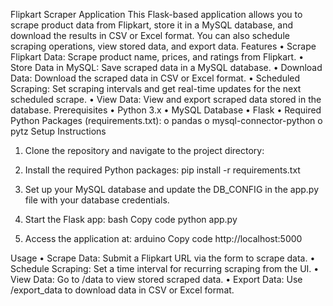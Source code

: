Flipkart Scraper Application
This Flask-based application allows you to scrape product data from Flipkart, store it in a MySQL database, and download the results in CSV or Excel format. You can also schedule scraping operations, view stored data, and export data.
Features
•	Scrape Flipkart Data: Scrape product name, prices, and ratings from Flipkart.
•	Store Data in MySQL: Save scraped data in a MySQL database.
•	Download Data: Download the scraped data in CSV or Excel format.
•	Scheduled Scraping: Set scraping intervals and get real-time updates for the next scheduled scrape.
•	View Data: View and export scraped data stored in the database.
Prerequisites
•	Python 3.x
•	MySQL Database
•	Flask
•	Required Python Packages (requirements.txt):
o	pandas
o	mysql-connector-python
o	pytz
Setup Instructions
1.	Clone the repository and navigate to the project directory:
2.	Install the required Python packages:
pip install -r requirements.txt

3.	Set up your MySQL database and update the DB_CONFIG in the app.py file with your database credentials.
4.	Start the Flask app:
bash
Copy code
python app.py

5.	Access the application at:
arduino
Copy code
http://localhost:5000

Usage
•	Scrape Data: Submit a Flipkart URL via the form to scrape data.
•	Schedule Scraping: Set a time interval for recurring scraping from the UI.
•	View Data: Go to /data to view stored scraped data.
•	Export Data: Use /export_data to download data in CSV or Excel format.

